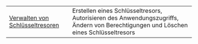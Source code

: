 |  |  |
|---------|---------|
| [Verwalten von Schlüsseltresoren][1] | Erstellen eines Schlüsseltresors, Autorisieren des Anwendungszugriffs, Ändern von Berechtigungen und Löschen eines Schlüsseltresors |

[1]: https://azure.microsoft.com/resources/samples/key-vault-java-manage-key-vaults/
